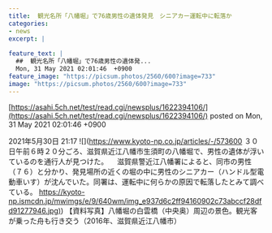 ```yaml
---
title:  観光名所「八幡堀」で76歳男性の遺体発見　シニアカー運転中に転落か  
categories:
- news
excerpt: |
  
feature_text: |
  ##  観光名所「八幡堀」で76歳男性の遺体発...
  Mon, 31 May 2021 02:01:46  +0900
feature_image: "https://picsum.photos/2560/600?image=733"
image: "https://picsum.photos/2560/600?image=733"
---
```


[https://asahi.5ch.net/test/read.cgi/newsplus/1622394106/](https://asahi.5ch.net/test/read.cgi/newsplus/1622394106/)
posted on Mon, 31 May 2021 02:01:46  +0900

<!--more-->

2021年5月30日 21:17 ![](https://www.kyoto-np.co.jp/articles/-/573600 ３０日午前６時２０分ごろ、滋賀県近江八幡市生須町の八幡堀で、男性の遺体が浮いているのを通行人が見つけた。 　滋賀県警近江八幡署によると、同市の男性（７６）と分かり、発見場所の近くの堀の中に男性のシニアカー（ハンドル型電動車いす）が沈んでいた。同署は、運転中に何らかの原因で転落したとみて調べている。 [https://kyoto-np.ismcdn.jp/mwimgs/e/9/640wm/img_e937d6c2ff94160902c73abccf28dfd91277946.jpg)](https://kyoto-np.ismcdn.jp/mwimgs/e/9/640wm/img_e937d6c2ff94160902c73abccf28dfd91277946.jpg)) 【資料写真】八幡堀の白雲橋（中央奥）周辺の景色。観光客が乗った舟も行き交う（2016年、滋賀県近江八幡市）
